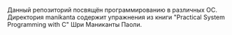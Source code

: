 Данный репозиторий посвящён программированию в различных ОС.
  Директория manikanta содержит упражнения из книги "Practical System Programming with C" Шри Маниканты Паоли.
